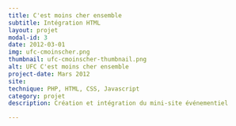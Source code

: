 ```yaml
---
title: C'est moins cher ensemble
subtitle: Intégration HTML
layout: projet
modal-id: 3
date: 2012-03-01
img: ufc-cmoinscher.png
thumbnail: ufc-cmoinscher-thumbnail.png
alt: UFC C'est moins cher ensemble
project-date: Mars 2012
site:
technique: PHP, HTML, CSS, Javascript
category: projet
description: Création et intégration du mini-site événementiel

---
```

